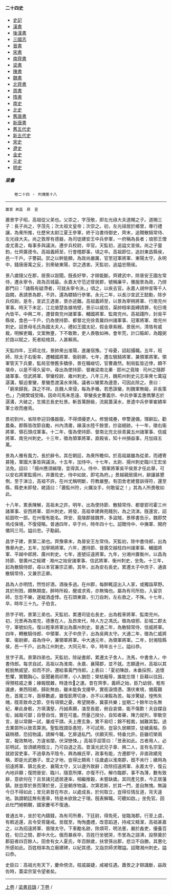  



#### 二十四史

*   [史記](../a01/a01.md)
*   [漢書](../a02/a02.md)
*   [後漢書](../a03/a03.md)
*   [三國志](../a04/a04.md)
*   [晉書](../a05/a05.md)
*   [宋書](../a06/a06.md)
*   [南齊書](../a07/a07.md)
*   [梁書](../a08/a08.md)
*   [陳書](../a09/a09.md)
*   [魏書](../a10/a10.md)
*   [北齊書](../a11/a11.md)
*   [周書](../a12/a12.md)
*   [隋書](../a13/a13.md)
*   [南史](../a14/a14.md)
*   [北史](../a15/a15.md)
*   [舊唐書](../a16/a16.md)
*   [新唐書](../a17/a17.md)
*   [舊五代史](../a18/a18.md)
*   [新五代史](../a19/a19.md)
*   [宋史](../a20/a20.md)
*   [遼史](../a21/a21.md)
*   [金史](../a22/a22.md)
*   [元史](../a23/a23.md)
*   [明史](../a24/a24.md)


##### 梁書
　　`卷二十四 ‧ 列傳第十八`

* * *

`蕭景
弟昌　昂　昱`

蕭景字子昭，高祖從父弟也。父崇之，字茂敬，即左光祿大夫道賜之子。道賜三子：長子尚之，字茂先；次太祖文皇帝；次崇之。初，左光祿居於鄉里，專行禮讓，為衆所推，仕歷宋太尉江夏王參軍，終于治書侍御史，齊末，追贈散騎常侍、左光祿大夫。尚之敦厚有德器，為司徒建安王中兵參軍，一府稱為長者；琅邪王僧虔尤善之，每事多與議決。遷步兵校尉，卒官。天監初，追謚文宣侯。尚之子靈鈞，仕齊廣德令。高祖義師至，行會稽郡事，頃之卒。高祖即位，追封東昌縣侯，邑一千戶。子謇嗣。崇之以幹能顯，為政尚嚴厲，官至冠軍將軍、東陽太守。永明中，錢唐唐㝢之反，別衆破東陽，崇之遇害。天監初，追謚忠簡侯。 

景八歲隨父在郡，居喪以毀聞。旣長好學，才辯能斷。齊建武中，除晉安王國左常侍，遷永寧令，政為百城最。永嘉太守范述曾居郡，號稱廉平，雅服景為政，乃牓郡門曰：「諸縣有疑滯者，可就永寧令決。」頃之，以疾去官。永嘉人胡仲宣等千人詣闕，表請景為郡，不許。還為驃騎行參軍。永元二年，以長沙宣武王懿勳，除步兵校尉。是冬，宣武王遇害，景亦逃難。高祖義師至，以景為寧朔將軍、行南兖州軍事。時天下未定，江北傖楚各據塢壁，景示以威信，渠帥相率面縛請罪，旬日境內皆平。中興二年，遷督南兖州諸軍事、輔國將軍、監南兖州。高祖踐阼，封吳平縣侯，食邑一千戶，仍為使持節、都督北兖徐青冀四州諸軍事、冠軍將軍、南兖州刺史。詔景母毛氏為國太夫人，禮如王國太妃，假金章紫綬。景居州，清恪有威裁，明解吏職，文案無壅，下不敢欺，吏人畏敬如神。會年荒，計口賑卹，為饘粥於路以賦之，死者給棺具，人甚賴焉。

天監四年，王師北伐，景帥衆出淮陽，進屠宿豫。丁母憂，詔起攝職。五年，班師，除太子右衞率，遷輔國將軍、衞尉卿。七年，遷左驍騎將軍，兼領軍將軍。領軍管天下兵要，監局官僚舊多驕侈，景在職峻切，官曹肅然。制局監皆近倖，頗不堪命，以是不得久留中。尋出為使持節、督雍梁南北秦 ‧ 郢州之竟陵 ‧ 司州之隨郡諸軍事、信武將軍、寧蠻校尉、雍州刺史。八年三月，魏荊州刺史元志率衆七萬寇潺溝，驅迫羣蠻，羣蠻悉渡漢水來降。議者以蠻累為邊患，可因此除之。景曰：「窮來歸我，誅之不祥。且魏人來侵，每為矛楯，若悉誅蠻，則魏軍無礙，非長策也。」乃開樊城受降。因命司馬朱思遠、寧蠻長史曹義宗、中兵參軍孟惠儁擊志於潺溝，大破之，生擒志長史杜景。斬首萬餘級，流屍蓋漢水，景遣中兵參軍崔繢率軍士收而瘞焉。

景初到州，省除參迎羽儀器服，不得煩擾吏人。修營城壘，申警邊備，理辭訟，勸農桑。郡縣皆改節自勵，州內清肅，緣漢水陸千餘里，抄盜絕跡。十一年，徵右衞將軍、領石頭戍軍事。十二年，復為使持節、督南北兖北徐青冀五州諸軍事、信威將軍、南兖州刺史。十三年，徵為領軍將軍，直殿省，知十州損益事，月加祿五萬。

景為人雅有風力，長於辭令。其在朝廷，為衆所瞻仰。於高祖屬雖為從弟，而禮寄甚隆，軍國大事皆與議決。十五年，加侍中。十七年，太尉、揚州刺史臨川王宏坐法免。詔曰：「揚州應須緝理，宜得其人。侍中、領軍將軍吳平侯景才任此舉，可以安右將軍監揚州，并置佐史，侍中如故，即宅為府。」景越親居揚州，辭讓甚懇惻，至于涕泣，高祖不許。在州尤稱明斷，符教嚴整。有田舍老姥嘗訴得符，還至縣，縣吏未即發，姥語曰：「蕭監州符，火爄汝手，何敢留之！」其為人所畏敬如此。

十八年，累表陳解，高祖未之許。明年，出為使持節、散騎常侍、都督郢司霍三州諸軍事、安西將軍、郢州刺史。將發，高祖幸建興苑餞別，為之流涕。旣還宮，詔給鼓吹一部。在州復有能名。齊安、竟陵郡接魏界，多盜賊，景移書告示，魏即焚塢戍保境，不復侵略。普通四年，卒于州，時年四十七。詔贈侍中、中撫軍、開府儀同三司。謚曰忠。子勱嗣。

昌字子建，景第二弟也。齊豫章末，為晉安王左常侍。天監初，除中書侍郎，出為豫章內史。五年，加寧朔將軍。六年，遷持節、督廣交越桂四州諸軍事、輔國將軍、平越中郎將、廣州刺史。七年，進號征遠將軍。九年，分湘州置衡州，以昌為持節、督廣州之綏建 ‧ 湘州之始安諸軍事、信武將軍、衡州刺史，坐免。十三年，起為散騎侍郎，尋以本官兼宗正卿。其年，出為安右長史。累遷太子中庶子、通直散騎常侍，又兼宗正卿。

昌為人亦明悟，然性好酒，酒後多過。在州郡，每醉輒逕出入人家，或獨詣草野。其於刑戮，頗無期度。醉時所殺，醒或求焉，亦無悔也。屬為有司所劾，入留京師，忽忽不樂，遂縱酒虛悸。在石頭東齋，引刀自刺，左右救之，不殊。十七年，卒，時年三十九。子伯言。

昂字子明，景第三弟也。天監初，累遷司徒右長史，出為輕車將軍、監南兖州。初，兄景再為南兖，德惠在人，及昂來代，時人方之馮氏。徵為琅邪、彭城二郡太守，軍號如先。復以輕車將軍出為廣州刺史。普通二年，為散騎常侍、信威將軍。四年，轉散騎侍郎、中領軍、太子中庶子，出為吳興太守。大通二年，徵為仁威將軍、衞尉卿，尋為侍中，兼領軍將軍。中大通元年，為領軍將軍。二年，封湘陰縣侯，邑一千戶。出為江州刺史。大同元年，卒，時年五十三。謚曰恭。

昱字子真。景第四弟也。天監初，除祕書郎，累遷太子舍人，洗馬，中書舍人，中書侍郎。每求自試，高祖以為淮南、永嘉、襄陽郡，並不就。志願邊州，高祖以其輕脫無威望，抑而不許。遷給事黃門侍郎。上表曰：「夏初陳啟，未垂採照，追懷慙懼，實戰胸心。臣聞暑雨祁寒，小人猶怨；榮枯寵辱，誰能忘懷！臣藉以往因，得預枝戚之重；緣報旣雜，時逢坎𡒄之運。昔在齊季，義師之始，臣乃幼弱，粗有識慮，東西阻絕，歸赴無由，雖未能負戈擐甲，實銜淚憤懣。潛伏東境，備履艱危，首尾三年，亟移數處，雖復飢寒切身，亦不以凍餒為苦。每涉驚疑，惶怖失魄，旣乖致命之節，空有項領之憂，希望開泰，冀蒙共樂；豈期二十餘年功名無紀，畢此身骸，方填溝壑，丹誠素願，溘至長罷，俯自哀憐，能不傷歎！夫自媒自衒，誠哉可鄙；自譽自伐，實在可羞。然量己揆分，自知者審，陳力就列，寧敢空言，是以常願一試，屢成干請。夫上應玄象，實不易叨；錦不輕裁，誠難其製。過去業鄣所以致乖算測。聖監旣謂臣愚短，不可試用，豈容久居顯禁，徒穢黃樞。忝竊稍積，恐招物議，請解今職，乞屏退私門。伏願天照，特垂允許。臣雖叨榮兩宮，報效無地，方違省闥，伏深戀悚。」高祖手詔答曰：「昱表如此。古者用人，必前明試，皆須績用旣立，乃可自退之高。昔漢光武兄子章、興二人，並有名宗室，就欲習吏事，不過章為平陰令，興為緱氏宰，政事有能，方遷郡守，非直政績見稱，即是光武猶子。昱之才地，豈得比類焉！往歲處以淮南郡，旣不肯行；續用為招遠將軍、鎮北長史、襄陽太守，又以邊外致辭；改除招遠將軍、永嘉太守，復云內地非願；復問晉安、臨川，隨意所擇，亦復不行。解巾臨郡，事不為薄，數有致辭，意欲何在？且昱諸兄遞居連率，相繼推轂，未嘗缺歲。其同產兄景，今正居藩鎮。朕豈厚於景而薄於昱，正是朝序物議，次第若斯，於其一門，差自無愧。無論今日不得如此；昱兄弟昔在布衣，以處成長，於何取立，豈得任情反道，背天違地。孰謂朝廷無有憲章，特是未欲致之于理。旣表解職。可聽如啟。」坐免官。因此杜門絕朝覲，國家慶弔不復通。

普通五年，坐於宅內鑄錢，為有司所奏，下廷尉，得免死，徙臨海郡。行至上虞，有敕追還，且令受菩薩戒。昱旣至，恂恂盡禮，改意蹈道，持戒又精潔，高祖甚嘉之，以為招遠將軍、晉陵太守。下車勵名跡，除煩苛，明法憲，嚴於姦吏，優養百姓，旬日之間，郡中大化。俄而暴疾卒，百姓行坐號哭，市里為之諠沸，設祭奠於郡庭者四百餘人。田舍有女人夏氏，年百餘歲，扶曾孫出郡，悲泣不自勝。其惠化所感如此。百姓相率為立廟建碑，以紀其德。又詣京師求贈謚。詔贈湘州刺史。謚曰恭。

史臣曰：高祖光有天下，慶命傍流，枝戚屬婕，咸被任遇。蕭景之才辯識斷，益政佐時，蓋梁宗室令望者矣。

* * *

[上卷](023.md) / [梁書目錄](a08.md) / [下卷](025.md) /			  

    